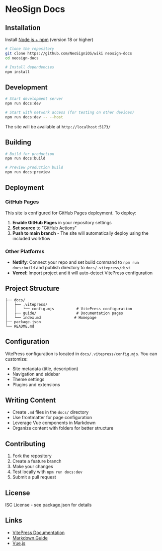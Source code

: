 # NeoSign Docs

## Installation
Install [Node.js + npm](https://nodejs.org/en/download) (version 18 or higher)
```bash
# Clone the repository
git clone https://github.com/NeoSigniOS/wiki neosign-docs
cd neosign-docs

# Install dependencies
npm install
```

## Development

```bash
# Start development server
npm run docs:dev

# Start with network access (for testing on other devices)
npm run docs:dev -- --host
```

The site will be available at `http://localhost:5173/`

## Building

```bash
# Build for production
npm run docs:build

# Preview production build
npm run docs:preview
```

## Deployment

### GitHub Pages

This site is configured for GitHub Pages deployment. To deploy:

1. **Enable GitHub Pages** in your repository settings
2. **Set source** to "GitHub Actions" 
3. **Push to main branch** - The site will automatically deploy using the included workflow

### Other Platforms

- **Netlify**: Connect your repo and set build command to `npm run docs:build` and publish directory to `docs/.vitepress/dist`
- **Vercel**: Import project and it will auto-detect VitePress configuration

## Project Structure

```
├── docs/
│   ├── .vitepress/
│   │   └── config.mjs          # VitePress configuration
│   ├── guide/                  # Documentation pages
│   └── index.md               # Homepage
├── package.json
└── README.md
```

## Configuration

VitePress configuration is located in `docs/.vitepress/config.mjs`. You can customize:

- Site metadata (title, description)
- Navigation and sidebar
- Theme settings
- Plugins and extensions

## Writing Content

- Create `.md` files in the `docs/` directory
- Use frontmatter for page configuration
- Leverage Vue components in Markdown
- Organize content with folders for better structure

## Contributing

1. Fork the repository
2. Create a feature branch
3. Make your changes
4. Test locally with `npm run docs:dev`
5. Submit a pull request

## License

ISC License - see package.json for details

## Links

- [VitePress Documentation](https://vitepress.dev/)
- [Markdown Guide](https://www.markdownguide.org/)
- [Vue.js](https://vuejs.org/) 

